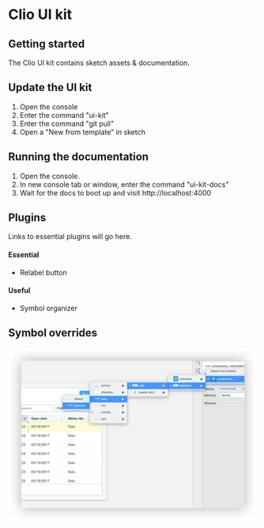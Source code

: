# Clio UI kit

## Getting started
The Clio UI kit contains sketch assets & documentation.

## Update the UI kit
1. Open the console
2. Enter the command "ui-kit"
3. Enter the command "git pull"
4. Open a "New from template" in sketch

## Running the documentation
1. Open the console.
2. In new console tab or window, enter the command "ui-kit-docs"
3. Wait for the docs to boot up and visit http://localhost:4000

## Plugins
Links to essential plugins will go here.
#### Essential
* Relabel button

#### Useful
* Symbol organizer

## Symbol overrides
![Symbol overrides](images/symbol-overrides.png)
